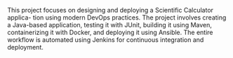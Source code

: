This project focuses on designing and deploying a Scientific Calculator applica-
tion using modern DevOps practices. The project involves creating a Java-based
application, testing it with JUnit, building it using Maven, containerizing it with
Docker, and deploying it using Ansible. The entire workflow is automated using
Jenkins for continuous integration and deployment.
